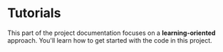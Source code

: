 # Tutorials

This part of the project documentation focuses on a
**learning-oriented** approach. You'll learn how to
get started with the code in this project.
